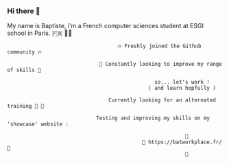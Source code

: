 ### Hi there 👋

My name is Baptiste, i'm a French computer sciences student at ESGI school in Paris. 🇫🇷 👨‍🎓

                                        🔥 Freshly joined the Github community 🔥 
                                        
                                  🎨 Constantly looking to improve my range of skills 🎨 
                                     
                                                    so... let's work ! 
                                                  ( and learn hopfully )
                                        
                                     Currently looking for an alternated training 👀 👀
                                                  
                                 Testing and improving my skills on my 'showcase' website : 
                                                              
                                                              📸
                                                📸 https://batworkplace.fr/ 📸
                                                              📸
